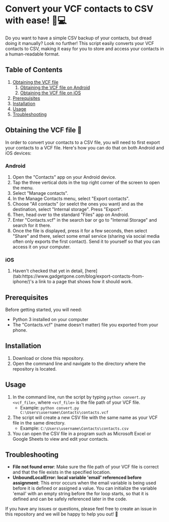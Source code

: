 <h1>Convert your VCF contacts to CSV with ease! 📱💻</h1><p>Do you want to have a simple CSV backup of your contacts, but dread doing it manually? Look no further! This script easily converts your VCF contacts to CSV, making it easy for you to store and access your contacts in a human-readable format.</p><h2>Table of Contents</h2><ol><li><a href="#obtaining-the-vcf-file" target="_new">Obtaining the VCF file</a><ol><li><a href="#android" target="_new">Obtaining the VCF file on Android</a></li><li><a href="#ios" target="_new">Obtaining the VCF file on iOS</a></li></ol></li><li><a href="#prerequisites" target="_new">Prerequisites</a></li><li><a href="#installation" target="_new">Installation</a></li><li><a href="#usage" target="_new">Usage</a></li><li><a href="#troubleshooting" target="_new">Troubleshooting</a></li></ol><h2>Obtaining the VCF file 📱</h2><p>In order to convert your contacts to a CSV file, you will need to first export your contacts to a VCF file. Here's how you can do that on both Android and iOS devices:</p><h3>Android</h3><ol><li>Open the "Contacts" app on your Android device.</li><li>Tap the three vertical dots in the top right corner of the screen to open the menu.</li><li>Select "Manage contacts".</li><li>In the Manage Contacts menu, select "Export contacts".</li><li>Choose "All contacts" (or seelct the ones you want) and as the destination, select "Internal storage". Press "Export".</li><li>Then, head over to the standard "Files" app on Android.</li><li>Enter "Contacts.vcf" in the search bar or go to "Internal Storage" and search for it there.</li><li>Once the file is displayed, press it for a few seconds, then select "Share" and there, select some email service (sharing via social media often only exports the first contact). Send it to yourself so that you can access it on your computer.</li></ol><h3>iOS</h3><ol><li>Haven't checked that yet in detail, [here](tab:https://www.gadgetgone.com/blog/export-contacts-from-iphone/)'s a link to a page that shows how it should work. </li></ol><h2>Prerequisites</h2><p>Before getting started, you will need:</p><ul><li>Python 3 installed on your computer</li><li>The "Contacts.vcf" (name doesn't matter) file you exported from your phone.</li></ul><h2>Installation</h2><ol><li>Download or clone this repository.</li><li>Open the command line and navigate to the directory where the repository is located.</li></ol><h2>Usage</h2><ol><li>In the command line, run the script by typing <code>python convert.py &lt;vcf_file&gt;</code>, where <code>&lt;vcf_file&gt;</code> is the file path of your VCF file.<ul><li>Example: <code>python convert.py C:\Users\username\Contacts\contacts.vcf</code></li></ul></li><li>The script will create a new CSV file with the same name as your VCF file in the same directory.<ul><li>Example: <code>C:\Users\username\Contacts\contacts.csv</code></li></ul></li><li>You can open the CSV file in a program such as Microsoft Excel or Google Sheets to view and edit your contacts.</li></ol><h2>Troubleshooting</h2><ul><li><strong>File not found error</strong>: Make sure the file path of your VCF file is correct and that the file exists in the specified location.</li><li><strong>UnboundLocalError: local variable 'email' referenced before assignment</strong>: This error occurs when the email variable is being used before it is defined or assigned a value. You can initialize the variable 'email' with an empty string before the for loop starts, so that it is defined and can be safely referenced later in the code.</li></ul><p>If you have any issues or questions, please feel free to create an issue in this repository and we will be happy to help you out! 🤗</p>
